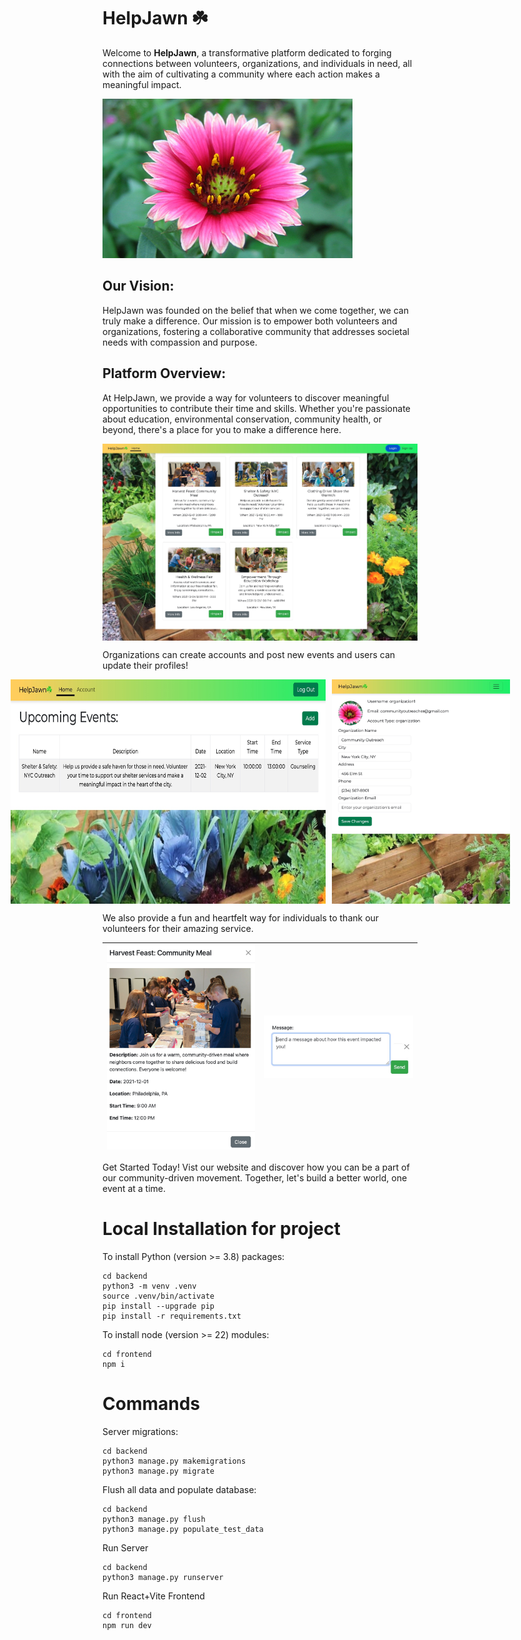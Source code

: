 # HelpJawn ☘️

Welcome to **HelpJawn**, a transformative platform dedicated to forging connections between volunteers, organizations, and individuals in need, all with the aim of cultivating a community where each action makes a meaningful impact.

<img src="/frontend/public/images/flower.jpg" alt="The San Juan Mountains are beautiful!" title="San Juan Mountains" style="width: 400px; height: auto;">

## Our Vision: 
HelpJawn was founded on the belief that when we come together, we can truly make a difference. Our mission is to empower both volunteers and organizations, fostering a collaborative community that addresses societal needs with compassion and purpose.

## Platform Overview: 
At HelpJawn, we provide a way for volunteers to discover meaningful opportunities to contribute their time and skills. Whether you're passionate about education, environmental conservation, community health, or beyond, there's a place for you to make a difference here. 
<div style="display: flex; justify-content: center;">
    <img src="/frontend/public/images/homepage.jpg" alt="Home Page" title="Home Page">
</div>

Organizations can create accounts and post new events and users can update their profiles!

<div style="display: flex; justify-content: center; gap: 10px;">
    <img src="/frontend/public/images/organizerevents.jpg" alt="Events" title="Event" style="width: 675px;">
    <img src="/frontend/public/images/profile.jpg" alt="User Profile" title="User Profile" style="width: 285px;">
</div>


We also provide a fun and heartfelt way for individuals to thank our volunteers for their amazing service.


| ![More Info]( /frontend/public/images/moreinfo.jpg "More info") | ![Impact]( /frontend/public/images/impact.jpg "Impact") |
|:---:|:---:|


Get Started Today!
Vist our website and discover how you can be a part of our community-driven movement. Together, let's build a better world, one event at a time.



# Local Installation for project
To install Python (version >= 3.8) packages:
```
cd backend
python3 -m venv .venv
source .venv/bin/activate
pip install --upgrade pip
pip install -r requirements.txt
```

To install node (version >= 22) modules:
```
cd frontend
npm i
```

# Commands
Server migrations:
```
cd backend
python3 manage.py makemigrations
python3 manage.py migrate
```

Flush all data and populate database:
```
cd backend
python3 manage.py flush
python3 manage.py populate_test_data
```

Run Server
```
cd backend
python3 manage.py runserver
```

Run React+Vite Frontend
```
cd frontend
npm run dev
```
